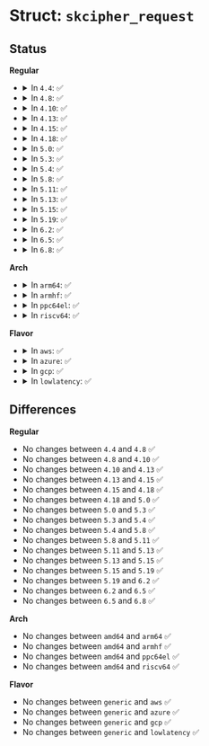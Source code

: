 # Struct: <code>skcipher_request</code>

## Status
<b>Regular</b>
<ul>
<li>
<details>
<summary>In <code>4.4</code>: ✅</summary>

```c
struct skcipher_request {
    unsigned int cryptlen;
    u8 *iv;
    struct scatterlist *src;
    struct scatterlist *dst;
    struct crypto_async_request base;
    void * __ctx[0];
};
```
</details>
</li>
<li>
<details>
<summary>In <code>4.8</code>: ✅</summary>

```c
struct skcipher_request {
    unsigned int cryptlen;
    u8 *iv;
    struct scatterlist *src;
    struct scatterlist *dst;
    struct crypto_async_request base;
    void * __ctx[0];
};
```
</details>
</li>
<li>
<details>
<summary>In <code>4.10</code>: ✅</summary>

```c
struct skcipher_request {
    unsigned int cryptlen;
    u8 *iv;
    struct scatterlist *src;
    struct scatterlist *dst;
    struct crypto_async_request base;
    void * __ctx[0];
};
```
</details>
</li>
<li>
<details>
<summary>In <code>4.13</code>: ✅</summary>

```c
struct skcipher_request {
    unsigned int cryptlen;
    u8 *iv;
    struct scatterlist *src;
    struct scatterlist *dst;
    struct crypto_async_request base;
    void * __ctx[0];
};
```
</details>
</li>
<li>
<details>
<summary>In <code>4.15</code>: ✅</summary>

```c
struct skcipher_request {
    unsigned int cryptlen;
    u8 *iv;
    struct scatterlist *src;
    struct scatterlist *dst;
    struct crypto_async_request base;
    void * __ctx[0];
};
```
</details>
</li>
<li>
<details>
<summary>In <code>4.18</code>: ✅</summary>

```c
struct skcipher_request {
    unsigned int cryptlen;
    u8 *iv;
    struct scatterlist *src;
    struct scatterlist *dst;
    struct crypto_async_request base;
    void * __ctx[0];
};
```
</details>
</li>
<li>
<details>
<summary>In <code>5.0</code>: ✅</summary>

```c
struct skcipher_request {
    unsigned int cryptlen;
    u8 *iv;
    struct scatterlist *src;
    struct scatterlist *dst;
    struct crypto_async_request base;
    void * __ctx[0];
};
```
</details>
</li>
<li>
<details>
<summary>In <code>5.3</code>: ✅</summary>

```c
struct skcipher_request {
    unsigned int cryptlen;
    u8 *iv;
    struct scatterlist *src;
    struct scatterlist *dst;
    struct crypto_async_request base;
    void * __ctx[0];
};
```
</details>
</li>
<li>
<details>
<summary>In <code>5.4</code>: ✅</summary>

```c
struct skcipher_request {
    unsigned int cryptlen;
    u8 *iv;
    struct scatterlist *src;
    struct scatterlist *dst;
    struct crypto_async_request base;
    void * __ctx[0];
};
```
</details>
</li>
<li>
<details>
<summary>In <code>5.8</code>: ✅</summary>

```c
struct skcipher_request {
    unsigned int cryptlen;
    u8 *iv;
    struct scatterlist *src;
    struct scatterlist *dst;
    struct crypto_async_request base;
    void * __ctx[0];
};
```
</details>
</li>
<li>
<details>
<summary>In <code>5.11</code>: ✅</summary>

```c
struct skcipher_request {
    unsigned int cryptlen;
    u8 *iv;
    struct scatterlist *src;
    struct scatterlist *dst;
    struct crypto_async_request base;
    void * __ctx[0];
};
```
</details>
</li>
<li>
<details>
<summary>In <code>5.13</code>: ✅</summary>

```c
struct skcipher_request {
    unsigned int cryptlen;
    u8 *iv;
    struct scatterlist *src;
    struct scatterlist *dst;
    struct crypto_async_request base;
    void * __ctx[0];
};
```
</details>
</li>
<li>
<details>
<summary>In <code>5.15</code>: ✅</summary>

```c
struct skcipher_request {
    unsigned int cryptlen;
    u8 *iv;
    struct scatterlist *src;
    struct scatterlist *dst;
    struct crypto_async_request base;
    void * __ctx[0];
};
```
</details>
</li>
<li>
<details>
<summary>In <code>5.19</code>: ✅</summary>

```c
struct skcipher_request {
    unsigned int cryptlen;
    u8 *iv;
    struct scatterlist *src;
    struct scatterlist *dst;
    struct crypto_async_request base;
    void * __ctx[0];
};
```
</details>
</li>
<li>
<details>
<summary>In <code>6.2</code>: ✅</summary>

```c
struct skcipher_request {
    unsigned int cryptlen;
    u8 *iv;
    struct scatterlist *src;
    struct scatterlist *dst;
    struct crypto_async_request base;
    void * __ctx[0];
};
```
</details>
</li>
<li>
<details>
<summary>In <code>6.5</code>: ✅</summary>

```c
struct skcipher_request {
    unsigned int cryptlen;
    u8 *iv;
    struct scatterlist *src;
    struct scatterlist *dst;
    struct crypto_async_request base;
    void * __ctx[0];
};
```
</details>
</li>
<li>
<details>
<summary>In <code>6.8</code>: ✅</summary>

```c
struct skcipher_request {
    unsigned int cryptlen;
    u8 *iv;
    struct scatterlist *src;
    struct scatterlist *dst;
    struct crypto_async_request base;
    void * __ctx[0];
};
```
</details>
</li>
</ul>
<b>Arch</b>
<ul>
<li>
<details>
<summary>In <code>arm64</code>: ✅</summary>

```c
struct skcipher_request {
    unsigned int cryptlen;
    u8 *iv;
    struct scatterlist *src;
    struct scatterlist *dst;
    struct crypto_async_request base;
    void * __ctx[0];
};
```
</details>
</li>
<li>
<details>
<summary>In <code>armhf</code>: ✅</summary>

```c
struct skcipher_request {
    unsigned int cryptlen;
    u8 *iv;
    struct scatterlist *src;
    struct scatterlist *dst;
    struct crypto_async_request base;
    void * __ctx[0];
};
```
</details>
</li>
<li>
<details>
<summary>In <code>ppc64el</code>: ✅</summary>

```c
struct skcipher_request {
    unsigned int cryptlen;
    u8 *iv;
    struct scatterlist *src;
    struct scatterlist *dst;
    struct crypto_async_request base;
    void * __ctx[0];
};
```
</details>
</li>
<li>
<details>
<summary>In <code>riscv64</code>: ✅</summary>

```c
struct skcipher_request {
    unsigned int cryptlen;
    u8 *iv;
    struct scatterlist *src;
    struct scatterlist *dst;
    struct crypto_async_request base;
    void * __ctx[0];
};
```
</details>
</li>
</ul>
<b>Flavor</b>
<ul>
<li>
<details>
<summary>In <code>aws</code>: ✅</summary>

```c
struct skcipher_request {
    unsigned int cryptlen;
    u8 *iv;
    struct scatterlist *src;
    struct scatterlist *dst;
    struct crypto_async_request base;
    void * __ctx[0];
};
```
</details>
</li>
<li>
<details>
<summary>In <code>azure</code>: ✅</summary>

```c
struct skcipher_request {
    unsigned int cryptlen;
    u8 *iv;
    struct scatterlist *src;
    struct scatterlist *dst;
    struct crypto_async_request base;
    void * __ctx[0];
};
```
</details>
</li>
<li>
<details>
<summary>In <code>gcp</code>: ✅</summary>

```c
struct skcipher_request {
    unsigned int cryptlen;
    u8 *iv;
    struct scatterlist *src;
    struct scatterlist *dst;
    struct crypto_async_request base;
    void * __ctx[0];
};
```
</details>
</li>
<li>
<details>
<summary>In <code>lowlatency</code>: ✅</summary>

```c
struct skcipher_request {
    unsigned int cryptlen;
    u8 *iv;
    struct scatterlist *src;
    struct scatterlist *dst;
    struct crypto_async_request base;
    void * __ctx[0];
};
```
</details>
</li>
</ul>

## Differences
<b>Regular</b>
<ul>
<li>
No changes between <code>4.4</code> and <code>4.8</code> ✅
</li>
<li>
No changes between <code>4.8</code> and <code>4.10</code> ✅
</li>
<li>
No changes between <code>4.10</code> and <code>4.13</code> ✅
</li>
<li>
No changes between <code>4.13</code> and <code>4.15</code> ✅
</li>
<li>
No changes between <code>4.15</code> and <code>4.18</code> ✅
</li>
<li>
No changes between <code>4.18</code> and <code>5.0</code> ✅
</li>
<li>
No changes between <code>5.0</code> and <code>5.3</code> ✅
</li>
<li>
No changes between <code>5.3</code> and <code>5.4</code> ✅
</li>
<li>
No changes between <code>5.4</code> and <code>5.8</code> ✅
</li>
<li>
No changes between <code>5.8</code> and <code>5.11</code> ✅
</li>
<li>
No changes between <code>5.11</code> and <code>5.13</code> ✅
</li>
<li>
No changes between <code>5.13</code> and <code>5.15</code> ✅
</li>
<li>
No changes between <code>5.15</code> and <code>5.19</code> ✅
</li>
<li>
No changes between <code>5.19</code> and <code>6.2</code> ✅
</li>
<li>
No changes between <code>6.2</code> and <code>6.5</code> ✅
</li>
<li>
No changes between <code>6.5</code> and <code>6.8</code> ✅
</li>
</ul>
<b>Arch</b>
<ul>
<li>
No changes between <code>amd64</code> and <code>arm64</code> ✅
</li>
<li>
No changes between <code>amd64</code> and <code>armhf</code> ✅
</li>
<li>
No changes between <code>amd64</code> and <code>ppc64el</code> ✅
</li>
<li>
No changes between <code>amd64</code> and <code>riscv64</code> ✅
</li>
</ul>
<b>Flavor</b>
<ul>
<li>
No changes between <code>generic</code> and <code>aws</code> ✅
</li>
<li>
No changes between <code>generic</code> and <code>azure</code> ✅
</li>
<li>
No changes between <code>generic</code> and <code>gcp</code> ✅
</li>
<li>
No changes between <code>generic</code> and <code>lowlatency</code> ✅
</li>
</ul>
